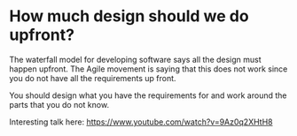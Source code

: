 # How much design should we do upfront?

The waterfall model for developing software says all the design must happen upfront.
The Agile movement is saying that this does not work since you do not have all the requirements up front.

You should design what you have the requirements for and work around the parts that you do not know.

Interesting talk here: https://www.youtube.com/watch?v=9Az0q2XHtH8
